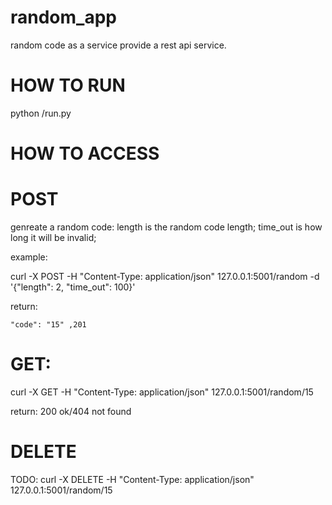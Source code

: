 # random_app

random code as a service
provide a rest api service.

HOW TO RUN
==========
python /run.py

HOW TO ACCESS
=============
POST
====
genreate a random code:
length is the random code length;
time_out is how long it will be invalid;

example:

   curl -X POST -H "Content-Type: application/json" 127.0.0.1:5001/random -d '{"length": 2, "time_out": 100}'

return:

    "code": "15" ,201


GET:
====

   curl -X GET -H "Content-Type: application/json" 127.0.0.1:5001/random/15

return:
200 ok/404 not found

DELETE
======

TODO:
   curl -X DELETE -H "Content-Type: application/json" 127.0.0.1:5001/random/15
